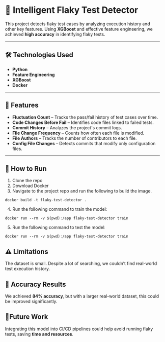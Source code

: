 # 🚀 Intelligent Flaky Test Detector

This project detects flaky test cases by analyzing execution history and other key features. Using **XGBoost** and effective feature engineering, we achieved **high accuracy** in identifying flaky tests.

---

## 🛠️ Technologies Used
- **Python**
- **Feature Engineering**
- **XGBoost**
- **Docker**

---

## 🌟 Features
- **Fluctuation Count** – Tracks the pass/fail history of test cases over time.  
- **Code Changes Before Fail** – Identifies code files linked to failed tests.  
- **Commit History** – Analyzes the project's commit logs.  
- **File Change Frequency** – Counts how often each file is modified.  
- **File Authors** – Tracks the number of contributors to each file.  
- **Config File Changes** – Detects commits that modify only configuration files.  

---


## 🚀 How to Run
1. Clone the repo
2. Download Docker 
3. Navigate to the project repo and run the following to build the image.
```
docker build -t flaky-test-detector .
```
4. Run the following command to train the model:
```
docker run --rm -v $(pwd):/app flaky-test-detector train
```
5. Run the following command to test the model:
```
docker run --rm -v $(pwd):/app flaky-test-detector train
```

##  ⚠️ Limitations
The dataset is small. Despite a lot of searching, we couldn’t find real-world test execution history.

## 🎯 Accuracy Results
We achieved **84% accuracy**, but with a larger real-world dataset, this could be improved significantly.

## 🔮Future Work
Integrating this model into CI/CD pipelines could help avoid running flaky tests, saving **time and resources**.